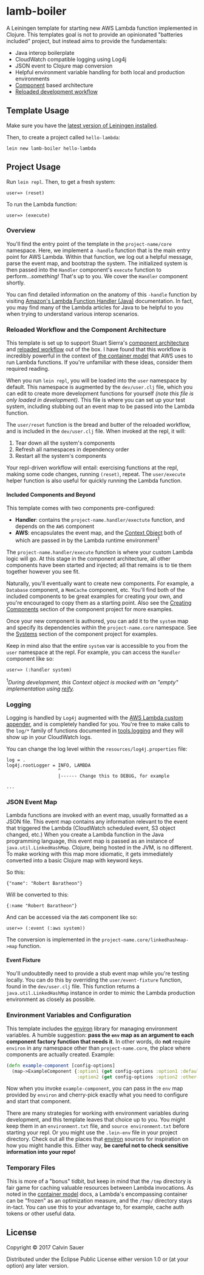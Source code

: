 # lamb-boiler

A Leiningen template for starting new AWS Lambda function implemented in Clojure.
This templates goal is not to provide an opinionated "batteries included" project,
but instead aims to provide the fundamentals:

- Java interop boilerplate
- CloudWatch compatible logging using Log4j
- JSON event to Clojure map conversion
- Helpful environment variable handling for both local and production environments
- [Component](https://github.com/stuartsierra/component) based architecture
- [Reloaded development workflow](http://thinkrelevance.com/blog/2013/06/04/clojure-workflow-reloaded)

## Template Usage

Make sure you have the [latest version of Leiningen installed](https://github.com/technomancy/leiningen#installation).

Then, to create a project called `hello-lambda`:

```
lein new lamb-boiler hello-lambda
```

## Project Usage

Run `lein repl`. Then, to get a fresh system:

```
user=> (reset)
```

To run the Lambda function:

```
user=> (execute)
```

### Overview

You'll find the entry point of the template in the `project-name/core` namespace. Here,
we implement a `-handle` function that is the main entry point for AWS Lambda. Within
that function, we log out a helpful message, parse the event map, and bootstrap the
system. The initialized system is then passed into the `Handler` component's `execute`
function to perform..._something!_ That's up to you. We cover the `Handler` component shortly.

You can find detailed information on the anatomy of this `-handle` function by visiting
[Amazon's Lambda Function Handler (Java)](http://docs.aws.amazon.com/lambda/latest/dg/java-programming-model-handler-types.html)
documentation. In fact, you may find many of the Lambda articles for Java to be helpful to you
when trying to understand various interop scenarios.

### Reloaded Workflow and the Component Architecture

This template is set up to support Stuart Sierra's [component architecture](https://github.com/stuartsierra/component) and
[reloaded workflow](http://thinkrelevance.com/blog/2013/06/04/clojure-workflow-reloaded) out of the box.
I have found that this workflow is incredibly powerful in the context of [the container model](http://docs.aws.amazon.com/lambda/latest/dg/lambda-introduction.html)
that AWS uses to run Lambda functions. If you're unfamiliar with these ideas, consider them required reading.

When you run `lein repl`, you will be loaded into the `user` namespace by default. This namespace is augmented
by the `dev/user.clj` file, which you can edit to create more development functions for yourself _(note this file is only
loaded in development)_. This file is where you can set up your test system, including stubbing out
an event map to be passed into the Lambda function.

The `user/reset` function is the bread and butter of the reloaded workflow, and is included
in the `dev/user.clj` file. When invoked at the repl, it will:

1. Tear down all the system's components
2. Refresh all namespaces in dependency order
3. Restart all the system's components

Your repl-driven workflow will entail: exercising functions at the repl, making some code changes,
running `(reset)`, repeat. The `user/execute` helper function is also useful for quickly running the Lambda
function.

#### Included Components and Beyond

This template comes with two components pre-configured:

- **Handler**: contains the `project-name.handler/exectute` function, and depends on the `AWS` component
- **AWS**: encapsulates the event map, and the [Context Object](http://docs.aws.amazon.com/lambda/latest/dg/java-context-object.html)
both of which are passed in by the Lambda runtime environment<sup>1</sup>

The `project-name.handler/execute` function is where your custom Lambda logic will go. At this stage in the component architecture,
all other components have been started and injected; all that remains is to tie them together however you see fit.

Naturally, you'll eventually want to create new components. For example, a `Database` component, a `MemCache` component,
etc. You'll find both of the included components to be great examples for creating your own, and you're encouraged to copy them
as a starting point. Also see the [Creating Components](https://github.com/stuartsierra/component#creating-components) section
of the component project for more examples.

Once your new component is authored, you can add it to the `system` map and specify its dependencies 
within the `project-name.core` namespace. See the [Systems](https://github.com/stuartsierra/component#systems) section
of the component project for examples.

Keep in mind also that the entire `system` var is accessible to you from the `user` namespace at the repl. For example,
you can access the `Handler` component like so:

```
user=> (:handler system)
```

<sup>1</sup>_During development, this Context object is mocked with an "empty" implementation using [reify](http://clojuredocs.org/clojure.core/reify)._

### Logging

Logging is handled by `Log4j` augmented with the [AWS Lambda custom appender](http://docs.aws.amazon.com/lambda/latest/dg/java-logging.html),
and is completely handled for you. You're free to make calls to the `log/*` family of functions documented in 
[tools.logging](http://clojure.github.io/tools.logging/) and they will show up in your CloudWatch logs.

You can change the log level within the `resources/log4j.properties` file:

```
log = .
log4j.rootLogger = INFO, LAMBDA
                   ^
                   |------ Change this to DEBUG, for example

...
```

### JSON Event Map

Lambda functions are invoked with an event map, usually formatted as a JSON file. This event map contains
any information relevant to the event that triggered the Lambda (CloudWatch scheduled event, S3 object changed, etc.)
When you create a Lambda function in the Java programming language, this event map is passed as an
instance of `java.util.LinkedHashMap`. Clojure, being hosted in the JVM, is no different.
To make working with this map more idiomatic, it gets immediately converted into a basic 
Clojure map with keyword keys.

So this:

```
{"name": "Robert Baratheon"}
```

Will be converted to this:

```
{:name "Robert Baratheon"}
```

And can be accessed via the `AWS` component like so:

```
user=> (:event (:aws system))
```

The conversion is implemented in the `project-name.core/linkedhashmap->map` function.

#### Event Fixture

You'll undoubtedly need to provide a stub event map while you're testing locally. You can
do this by overriding the `user/event-fixture` function, found in the `dev/user.clj` file.
This function returns a `java.util.LinkedHashMap` instance in order to mimic the Lambda
production environment as closely as possible.

### Environment Variables and Configuration

This template includes the [environ](https://github.com/weavejester/environ) library for managing
environment variables. A humble suggestion: **pass the `env` map as an argument to each component
factory function that needs it**. In other words, do **not** require `environ` in any namespace
other than `project-name.core`, the place where components are actually created. Example:

```Clojure
(defn example-component [config-options]
  (map->ExampleComponent {:option1 (get config-options :option1 :default)
                          :option2 (get config-options :option2 :other-default})
```

Now when you invoke `example-component`, you can pass in the `env` map provided by `environ`
and cherry-pick exactly what you need to configure and start that component.

There are many strategies for working with environment variables during development, and this template
leaves that choice up to you. You might keep them in an `environment.txt` file, and `source environment.txt`
before starting your repl. Or you might use the `.lein-env` file in your project directory. Check out
all the places that [environ](https://github.com/weavejester/environ) sources for inspiration on how
you might handle this. Either way, **be careful not to check sensitive information into your repo!**

### Temporary Files

This is more of a "bonus" tidbit, but keep in mind that the `/tmp` directory is fair game for caching valuable resources
between Lambda invocations. As noted in the [container model](http://docs.aws.amazon.com/lambda/latest/dg/lambda-introduction.html)
docs, a Lambda's encompassing container can be "frozen" as an optimization measure, and the `/tmp/` directory stays in-tact.
You can use this to your advantage to, for example, cache auth tokens or other useful data.

## License

Copyright © 2017 Calvin Sauer

Distributed under the Eclipse Public License either version 1.0 or (at
your option) any later version.
